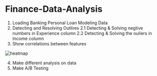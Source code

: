 # Finance-Data-Analysis
1. Loading Banking Personal Loan Modeling Data
2. Detecting and Resolving Outlires
  2.1 Detecting & Solving negtive numbers in Experience column
  2.2 Detecting & Solving the ouliers in Income column
3. Show correlations between features

![heatmap](https://user-images.githubusercontent.com/49993791/146673347-396391ec-c036-4edd-ae81-27d4b450acfb.png)

4. Make different analysis on data
5. Make A/B Testing 

